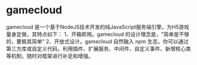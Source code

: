 # gamecloud

gamecloud 是一个基于NodeJS技术开发的纯JavaScript服务端引擎，为H5游戏量身定做，其特点如下：
1、开箱即用。gamecloud 的设计理念是，"简单是不够的，要极其简单"
2、开放式设计。gamecloud 自然融入 npm 生态，你可以通过第三方库或自定义代码，利用插件、扩展服务、中间件、自定义事件、新增核心类等机制，随时对框架进行补足和增强。